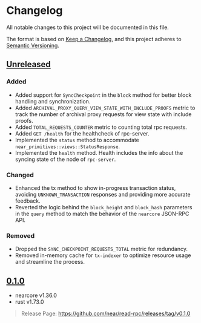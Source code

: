 # Changelog

All notable changes to this project will be documented in this file.

The format is based on [Keep a Changelog](https://keepachangelog.com/en/1.0.0/),
and this project adheres to [Semantic Versioning](https://semver.org/spec/v2.0.0.html).

## [Unreleased](https://github.com/near/read-rpc/compare/v0.1.0...HEAD)

### Added
- Added support for `SyncCheckpoint` in the `block` method for better block handling and synchronization.
- Added `ARCHIVAL_PROXY_QUERY_VIEW_STATE_WITH_INCLUDE_PROOFS` metric to track the number of archival proxy requests for view state with include proofs.
- Added `TOTAL_REQUESTS_COUNTER` metric to counting total rpc requests.
- Added `GET /health` for the healthcheck of rpc-server.
- Implemented the `status` method to accommodate `near_primitives::views::StatusResponse`.
- Implemented the `health` method. Health includes the info about the syncing state of the node of `rpc-server`.

### Changed
- Enhanced the tx method to show in-progress transaction status, avoiding `UNKNOWN_TRANSACTION` responses and providing more accurate feedback.
- Reverted the logic behind the `block_height` and `block_hash` parameters in the `query` method to match the behavior of the `nearcore` JSON-RPC API.

### Removed
- Dropped the `SYNC_CHECKPOINT_REQUESTS_TOTAL` metric for redundancy.
- Removed in-memory cache for `tx-indexer` to optimize resource usage and streamline the process.

## [0.1.0](https://github.com/near/read-rpc/releases/tag/v0.1.0)

* nearcore v1.36.0
* rust v1.73.0

> Release Page: <https://github.com/near/read-rpc/releases/tag/v0.1.0>
